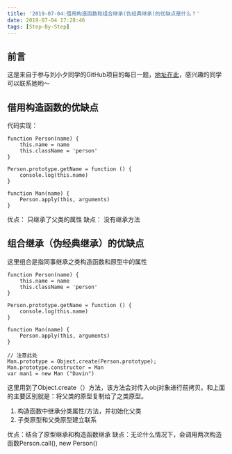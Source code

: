 ```yaml
---
title: '2019-07-04:借用构造函数和组合继承(伪经典继承)的优缺点是什么？'
date: 2019-07-04 17:28:46
tags: [Step-By-Step]
---
```


## 前言 
这是来自于参与刘小夕同学的GitHub项目的每日一题，[地址在此](https://github.com/YvetteLau/Step-By-Step/issues/35)，感兴趣的同学可以联系她哟～

## 借用构造函数的优缺点
代码实现：

```
function Person(name) {
    this.name = name
    this.className = 'person'
}

Person.prototype.getName = function () {
    console.log(this.name)
}

function Man(name) {
    Person.apply(this, arguments)
}

```

优点： 只继承了父类的属性
缺点： 没有继承方法

## 组合继承（伪经典继承）的优缺点
这里组合是指同事继承之类构造函数和原型中的属性


```
function Person(name) {
    this.name = name
    this.className = 'person'
}

Person.prototype.getName = function () {
    console.log(this.name)
}

function Man(name) {
    Person.apply(this, arguments)
}

// 注意此处
Man.prototype = Object.create(Person.prototype);
Man.prototype.constructor = Man
var man1 = new Man ("Davin")
```

这里用到了Object.create（）方法，该方法会对传入obj对象进行前拷贝。和上面的主要区别就是：将父类的原型复制给了之类原型。
1. 构造函数中继承分类属性/方法，并初始化父类
2. 子类原型和父类原型建立联系

优点：结合了原型继承和构造函数继承
缺点：无论什么情况下，会调用两次构造函数Person.call(), new Person()

